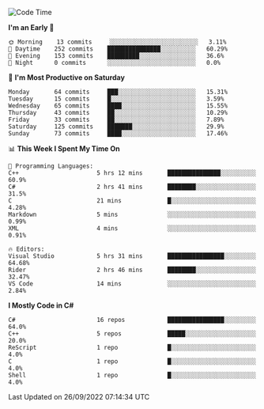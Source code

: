 <!--START_SECTION:waka-->
![Code Time](http://img.shields.io/badge/Code%20Time-830%20hrs%2053%20mins-blue)

**I'm an Early 🐤** 

```text
🌞 Morning    13 commits     ░░░░░░░░░░░░░░░░░░░░░░░░░   3.11% 
🌆 Daytime    252 commits    ███████████████░░░░░░░░░░   60.29% 
🌃 Evening    153 commits    █████████░░░░░░░░░░░░░░░░   36.6% 
🌙 Night      0 commits      ░░░░░░░░░░░░░░░░░░░░░░░░░   0.0%

```
📅 **I'm Most Productive on Saturday** 

```text
Monday       64 commits     ███░░░░░░░░░░░░░░░░░░░░░░   15.31% 
Tuesday      15 commits     █░░░░░░░░░░░░░░░░░░░░░░░░   3.59% 
Wednesday    65 commits     ████░░░░░░░░░░░░░░░░░░░░░   15.55% 
Thursday     43 commits     ██░░░░░░░░░░░░░░░░░░░░░░░   10.29% 
Friday       33 commits     ██░░░░░░░░░░░░░░░░░░░░░░░   7.89% 
Saturday     125 commits    ███████░░░░░░░░░░░░░░░░░░   29.9% 
Sunday       73 commits     ████░░░░░░░░░░░░░░░░░░░░░   17.46%

```


📊 **This Week I Spent My Time On** 

```text
💬 Programming Languages: 
C++                      5 hrs 12 mins       ███████████████░░░░░░░░░░   60.9% 
C#                       2 hrs 41 mins       ████████░░░░░░░░░░░░░░░░░   31.5% 
C                        21 mins             █░░░░░░░░░░░░░░░░░░░░░░░░   4.28% 
Markdown                 5 mins              ░░░░░░░░░░░░░░░░░░░░░░░░░   0.99% 
XML                      4 mins              ░░░░░░░░░░░░░░░░░░░░░░░░░   0.91%

🔥 Editors: 
Visual Studio            5 hrs 31 mins       ████████████████░░░░░░░░░   64.68% 
Rider                    2 hrs 46 mins       ████████░░░░░░░░░░░░░░░░░   32.47% 
VS Code                  14 mins             ░░░░░░░░░░░░░░░░░░░░░░░░░   2.84%

```

**I Mostly Code in C#** 

```text
C#                       16 repos            ████████████████░░░░░░░░░   64.0% 
C++                      5 repos             █████░░░░░░░░░░░░░░░░░░░░   20.0% 
ReScript                 1 repo              █░░░░░░░░░░░░░░░░░░░░░░░░   4.0% 
C                        1 repo              █░░░░░░░░░░░░░░░░░░░░░░░░   4.0% 
Shell                    1 repo              █░░░░░░░░░░░░░░░░░░░░░░░░   4.0%

```



 Last Updated on 26/09/2022 07:14:34 UTC
<!--END_SECTION:waka-->
